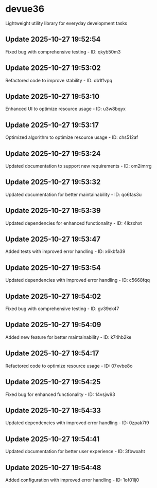 # devue36
Lightweight utility library for everyday development tasks

## Update 2025-10-27 19:52:54
Fixed bug with comprehensive testing - ID: qkyb50m3


## Update 2025-10-27 19:53:02
Refactored code to improve stability - ID: db1ffvpq


## Update 2025-10-27 19:53:10
Enhanced UI to optimize resource usage - ID: u3w8bqyx


## Update 2025-10-27 19:53:17
Optimized algorithm to optimize resource usage - ID: chs512af


## Update 2025-10-27 19:53:24
Updated documentation to support new requirements - ID: om2imrrg


## Update 2025-10-27 19:53:32
Updated documentation for better maintainability - ID: qo6fas3u


## Update 2025-10-27 19:53:39
Updated dependencies for enhanced functionality - ID: 4lkzxhxt


## Update 2025-10-27 19:53:47
Added tests with improved error handling - ID: x6kbfa39


## Update 2025-10-27 19:53:54
Updated dependencies with improved error handling - ID: c5668fqq


## Update 2025-10-27 19:54:02
Fixed bug with comprehensive testing - ID: gv39ek47


## Update 2025-10-27 19:54:09
Added new feature for better maintainability - ID: k74hb2ke


## Update 2025-10-27 19:54:17
Refactored code to optimize resource usage - ID: 07xvbe8o


## Update 2025-10-27 19:54:25
Fixed bug for enhanced functionality - ID: 14vsjw93


## Update 2025-10-27 19:54:33
Updated dependencies with improved error handling - ID: 0zpak7t9


## Update 2025-10-27 19:54:41
Updated documentation for better user experience - ID: 3fbwxaht


## Update 2025-10-27 19:54:48
Added configuration with improved error handling - ID: 1of01lj0

